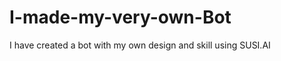 # I-made-my-very-own-Bot
I have created a bot with my own design and skill using SUSI.AI
<BODY>
  <script type='text/javascript' id='susi-bot-script' data-userid='abf87e05ceda8e301e4aee1ac43a3767' data-group='Sports' data-language='en' data-skill='Cricket Genius' src='https://susi.ai/susi-chatbot.js'></script>
  </BODY>
